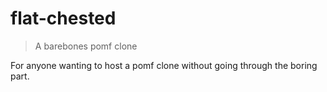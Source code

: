# flat-chested

> A barebones pomf clone

For anyone wanting to host a pomf clone without going through the boring part.
